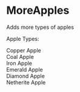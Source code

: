 # MoreApples
 Adds more types of apples



Apple Types:

Copper Apple <br />
Coal Apple <br />
Iron Apple <br />
Emerald Apple <br />
Diamond Apple <br />
Netherite Apple <br />
